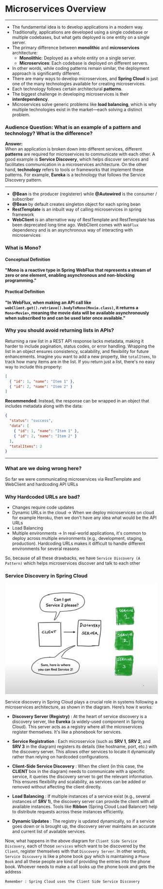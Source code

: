 # Microservices Overview
------------------------------------------------------------------------------------------------------------------------
- The fundamental idea is to develop applications in a modern way.
- Traditionally, applications are developed using a single codebase or multiple codebases, but what gets deployed is one entity on a single server.
- The primary difference between **monolithic** and **microservices** architecture:
    - **Monolithic**: Deployed as a whole entity on a single server.
    - **Microservices**: Each codebase is deployed on different servers.
- In other words, while coding patterns remain similar, the deployment approach is significantly different.
- There are many ways to develop microservices, and **Spring Cloud** is just one of the many technologies available for creating microservices.
- Each technology follows certain architectural **patterns**.
- The biggest challenge in developing microservices is their **interdependency**.
- Microservices solve generic problems like **load balancing**, which is why multiple technologies exist in the market—each solving a distinct problem.

### Audience Question: What is an example of a pattern and technology? What is the difference?

**Answer:**  
When an application is broken down into different services, different **patterns** are required for microservices to communicate with each other.
A good example is **Service Discovery**, which helps discover services and facilitates communication in a microservices architecture.
On the other hand, **technology** refers to tools or frameworks that implement these patterns. For example, **Eureka** is a technology that follows the Service Discovery pattern.

------------------------------------------------------------------------------------------------------------------------

- **@Bean** is the producer (registerer) while **@Autowired** is the consumer / subscriber 
- **@Bean** by default creates singleton object for each spring bean
- **RestTemplate** is an inbuilt way of calling microservices in spring framework
- **WebClient** is an alternative way of RestTemplate and RestTemplate has been deprecated long time ago.
  WebClient comes with `WebFlux` dependency and is an asynchronous way of interacting with microservices

### What is Mono?

#### Conceptual Definition
**"Mono is a reactive type in Spring WebFlux that represents a stream of zero or one element, enabling asynchronous and non-blocking programming."**

####  Practical Definition
**"In WebFlux, when making an API call like `webClient.get().retrieve().bodyToMono(Movie.class)`, it returns a `Mono<Movie>`, meaning the movie data will be available asynchronously when subscribed to
and can be used later once available."**

### Why you should avoid returning lists in APIs?
Returning a raw list in a REST API response lacks metadata, making it harder to include pagination, status codes, or error handling. Wrapping the list in an object ensures consistency, scalability, and flexibility for future enhancements.
Imagine you want to add a new property, like `totalItems`, to track how many items are in the list. If you return just a list, there's no easy way to include this property:
```json
[
  { "id": 1, "name": "Item 1" },
  { "id": 2, "name": "Item 2" }
]
```
**Recommended**: Instead, the response can be wrapped in an object that includes metadata along with the data:
```json
{
  "status": "success",
  "data": [
    { "id": 1, "name": "Item 1" },
    { "id": 2, "name": "Item 2" }
  ],
  "totalItems": 2
}
```

------------------------------------------------------------------------------------------------------------------------
### What are we doing wrong here?
So far we were communicating microservices via RestTemplate and WebClient and hardcoding API URLs

### Why Hardcoded URLs are bad?
- Changes require code updates
- Dynamic URLs in the cloud -> When we deploy microservices on cloud for example Heroku, then we don't have any idea
  what would be the API URLs
- Load Balancing
- Multiple environments -> In real-world applications, it's common to deploy across multiple environments 
  (e.g., development, staging, production). Hardcoding URLs makes it difficult to handle different 
  environments for several reasons

So, because of all these drawbacks, we have `Service Discovery (A Pattern)` which helps microservices discover and talk to each other

### Service Discovery in Spring Cloud

![Alt text](images/service-discovery-daigram.png)

Service discovery in Spring Cloud plays a crucial role in systems following a microservices architecture, as shown in the diagram. Here’s how it works:

- **Discovery Server (Registry)** : At the heart of service discovery is a discovery server, like **Eureka** (a widely-used component in Spring Cloud). This server acts as a registry where all the microservices register themselves. It's like a phonebook for services.

- **Service Registration** : Each microservice (such as **SRV 1**, **SRV 2**, and **SRV 3** in the diagram) registers its details (like hostname, port, etc.) with the discovery server. This allows other services to locate it dynamically rather than relying on hardcoded configurations.

- **Client-Side Service Discovery** : When the client (in this case, the **CLIENT** box in the diagram) needs to communicate with a specific service, it queries the discovery server to get the relevant information. This ensures flexibility and scalability, as services can be added or removed without affecting the client directly.

- **Load Balancing** : If multiple instances of a service exist (e.g., several instances of **SRV 1**), the discovery server can provide the client with all available instances. Tools like **Ribbon** (Spring Cloud Load Balancer) help to distribute requests across these instances efficiently.

- **Dynamic Updates** : The registry is updated dynamically, so if a service goes down or is brought up, the discovery server maintains an accurate and current list of available services.

Now, what happens in the above diagram for `Client Side Service Discovery`, each of those `services` which want to be discovered by the `Client`, register themselves with that `Discovery Server`.
In other words, `Service Discovery` is like a phone book guy which is maintaining a `Phone Book` and all these people are kind of 
providing the entries into the phone book. Whoever needs to make a call looks up the phone book and gets the address

`Remember : Spring Cloud uses the Client Side Service Discovery`